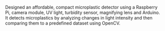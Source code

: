Designed an affordable, compact microplastic detector using a Raspberry Pi, camera module, UV light, turbidity sensor, magnifying lens and Arduino. It detects microplastics by analyzing changes in light intensity and then comparing them to a predefined dataset using OpenCV.
